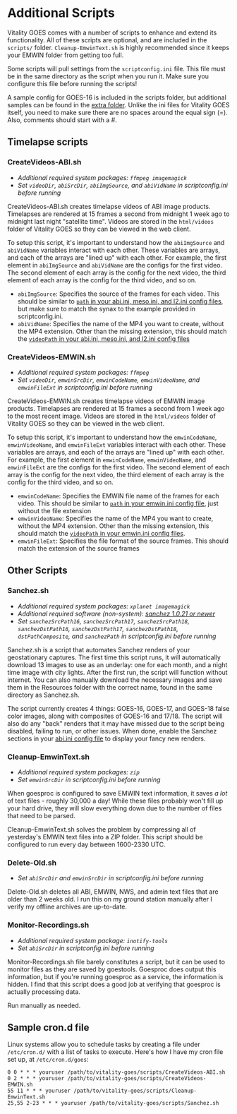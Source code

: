 # Additional Scripts

Vitality GOES comes with a number of scripts to enhance and extend its functionality. All of these scripts are optional, and are included in the `scripts/` folder. `Cleanup-EmwinText.sh` is highly recommended since it keeps your EMWIN folder from getting too full.

Some scripts will pull settings from the `scriptconfig.ini` file. This file must be in the same directory as the script when you run it. Make sure you configure this file before running the scripts!

A sample config for GOES-16 is included in the scripts folder, but additional samples can be found in the [extra folder](/extra). Unlike the ini files for Vitality GOES itself, you need to make sure there are no spaces around the equal sign (=). Also, comments should start with a #.

## Timelapse scripts

### CreateVideos-ABI.sh
* *Additional required system packages: `ffmpeg imagemagick`*
* *Set `videoDir`, `abiSrcDir`, `abiImgSource`, and `abiVidName` in scriptconfig.ini before running*

CreateVideos-ABI.sh creates timelapse videos of ABI image products. Timelapses are rendered at 15 frames a second from midnight 1 week ago to midnight last night "satellite time". Videos are stored in the `html/videos` folder of Vitality GOES so they can be viewed in the web client.

To setup this script, it's important to understand how the `abiImgSource` and `abiVidName` variables interact with each other. These variables are arrays, and each of the arrays are "lined up" with each other. For example, the first element in `abiImgSource` and `abiVidName` are the configs for the first video. The second element of each array is the config for the next video, the third element of each array is the config for the third video, and so on.

* `abiImgSource`: Specifies the source of the frames for each video. This should be similar to [`path` in your abi.ini, meso.ini, and l2.ini config files](config.md#abiini-mesoini-and-l2ini), but make sure to match the synax to the example provided in scriptconfig.ini.
* `abiVidName`: Specifies the name of the MP4 you want to create, without the MP4 extension. Other than the missing extension, this should match the [`videoPath` in your abi.ini, meso.ini, and l2.ini config files](config.md#abiini-mesoini-and-l2ini)

### CreateVideos-EMWIN.sh
* *Additional required system packages: `ffmpeg`*
* *Set `videoDir`, `emwinSrcDir`, `emwinCodeName`, `emwinVideoName`, and `emwinFileExt` in scriptconfig.ini before running*

CreateVideos-EMWIN.sh creates timelapse videos of EMWIN image products. Timelapses are rendered at 15 frames a second from 1 week ago to the most recent image. Videos are stored in the `html/videos` folder of Vitality GOES so they can be viewed in the web client.

To setup this script, it's important to understand how the `emwinCodeName`, `emwinVideoName`, and `emwinFileExt` variables interact with each other. These variables are arrays, and each of the arrays are "lined up" with each other. For example, the first element in `emwinCodeName`, `emwinVideoName`, and `emwinFileExt` are the configs for the first video. The second element of each array is the config for the next video, the third element of each array is the config for the third video, and so on.

* `emwinCodeName`: Specifies the EMWIN file name of the frames for each video. This should be similar to [`path` in your emwin.ini config file](config.md#emwinini), just without the file extension
* `emwinVideoName`: Specifies the name of the MP4 you want to create, without the MP4 extension. Other than the missing extension, this should match the [`videoPath` in your emwin.ini config files](config.md#emwinini).
* `emwinFileExt`: Specifies the file format of the source frames. This should match the extension of the source frames

## Other Scripts

### Sanchez.sh
* *Additional required system packages: `xplanet imagemagick`*
* *Additional required software (non-system): [sanchez 1.0.21 or newer](https://github.com/nullpainter/sanchez)*
* *Set `sanchezSrcPath16`, `sanchezSrcPath17`, `sanchezSrcPath18`, `sanchezDstPath16`, `sanchezDstPath17`, `sanchezDstPath18`, `dstPathComposite`, and `sanchezPath` in scriptconfig.ini before running*

Sanchez.sh is a script that automates Sanchez renders of your geostationary captures. The first time this script runs, it will automatically download 13 images to use as an underlay: one for each month, and a night time image with city lights. After the first run, the script will function without internet. You can also manually download the necessary images and save them in the Resources folder with the correct name, found in the same directory as Sanchez.sh.

The script currently creates 4 things: GOES-16, GOES-17, and GOES-18 false color images, along with composites of GOES-16 and 17/18. The script will also do any "back" renders that it may have missed due to the script being disabled, failing to run, or other issues. When done, enable the Sanchez sections in your [abi.ini config file](config.md#abiini-mesoini-and-l2ini) to display your fancy new renders.

### Cleanup-EmwinText.sh
* *Additional required system packages: `zip`*
* *Set `emwinSrcDir` in scriptconfig.ini before running*

When goesproc is configured to save EMWIN text information, it saves *a lot* of text files - roughly 30,000 a day! While these files probably won't fill up your hard drive, they will slow everything down due to the number of files that need to be parsed.

Cleanup-EmwinText.sh solves the problem by compressing all of yesterday's EMWIN text files into a ZIP folder. This script should be configured to run every day between 1600-2330 UTC.

### Delete-Old.sh
* *Set `abiSrcDir` and `emwinSrcDir` in scriptconfig.ini before running*

Delete-Old.sh deletes all ABI, EMWIN, NWS, and admin text files that are older than 2 weeks old. I run this on my ground station manually after I verify my offline archives are up-to-date.

### Monitor-Recordings.sh
* *Additional required system package: `inotify-tools`*
* *Set `abiSrcDir` in scriptconfig.ini before running*

Monitor-Recordings.sh file barely constitutes a script, but it can be used to monitor files as they are saved by goestools. Goesproc does output this information, but if you're running goesproc as a service, the information is hidden. I find that this script does a good job at verifying that goesproc is actually processing data.

Run manually as needed.

## Sample cron.d file
Linux systems allow you to schedule tasks by creating a file under `/etc/cron.d/` with a list of tasks to execute. Here's how I have my cron file set up, at `/etc/cron.d/goes`:

```
0 0 * * * youruser /path/to/vitality-goes/scripts/CreateVideos-ABI.sh
0 2 * * * youruser /path/to/vitality-goes/scripts/CreateVideos-EMWIN.sh
55 11 * * * youruser /path/to/vitality-goes/scripts/Cleanup-EmwinText.sh
25,55 2-23 * * * youruser /path/to/vitality-goes/scripts/Sanchez.sh
```
